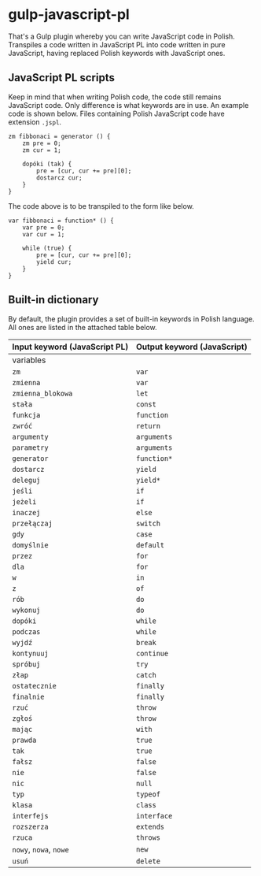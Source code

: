 # gulp-javascript-pl

That's a Gulp plugin whereby you can write JavaScript code in Polish.
Transpiles a code written in JavaScript PL into code written in pure JavaScript, having replaced Polish keywords with JavaScript ones.

## JavaScript PL scripts

Keep in mind that when writing Polish code, the code still remains JavaScript code. Only difference is what keywords are in use.
An example code is shown below. Files containing Polish JavaScript code have extension `.jspl`.

```
zm fibbonaci = generator () {
    zm pre = 0;
    zm cur = 1;

    dopóki (tak) {
        pre = [cur, cur += pre][0];
        dostarcz cur;
    }
}
```

The code above is to be transpiled to the form like below.

```
var fibbonaci = function* () {
    var pre = 0;
    var cur = 1;

    while (true) {
        pre = [cur, cur += pre][0];
        yield cur;
    }
}
```

## Built-in dictionary

By default, the plugin provides a set of built-in keywords in Polish language.
All ones are listed in the attached table below.

| Input keyword (JavaScript PL) | Output keyword (JavaScript) |
|-------------------------------|-----------------------------|
| variables ||
| `zm`         | `var`      |
| `zmienna`    | `var`      |
| `zmienna_blokowa` | `let`   |
| `stała`      | `const`   |
| `funkcja` | `function`   |
| `zwróć`   | `return`     |
| `argumenty` | `arguments` |
| `parametry` | `arguments` |
| `generator` | `function*` |
| `dostarcz`  | `yield`    |
| `deleguj`   | `yield*`  |
| `jeśli`    | `if`   |
| `jeżeli`   | `if`   |
| `inaczej`  | `else` |
| `przełączaj` | `switch` |
| `gdy`  | `case`  |
| `domyślnie`  | `default`  |
| `przez` | `for` |
| `dla`   | `for` |
| `w`     | `in`  |
| `z`     | `of`  |
| `rób`   | `do`  |
| `wykonuj` | `do`  |
| `dopóki`  | `while` |
| `podczas` | `while` |
| `wyjdź`   | `break` |
| `kontynuuj` | `continue` |
| `spróbuj` | `try` |
| `złap` | `catch` |
| `ostatecznie` | `finally` |
| `finalnie` | `finally` |
| `rzuć` | `throw` |
| `zgłoś` | `throw` |
| `mając` | `with` |
| `prawda`   | `true` |
| `tak`    | `true` |
| `fałsz`    | `false` |
| `nie`    | `false` |
| `nic` | `null` |
| `typ` | `typeof` |
| `klasa` | `class` |
| `interfejs` | `interface` |
| `rozszerza` | `extends` |
| `rzuca` | `throws` |
| `nowy`, `nowa`, `nowe` | `new` |
| `usuń` | `delete` |
